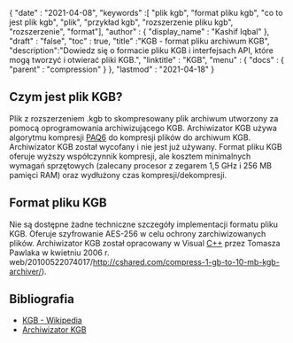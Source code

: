{
  "date" : "2021-04-08",
  "keywords" :[ "plik kgb", "format pliku kgb", "co to jest plik kgb", "plik", "przykład kgb", "rozszerzenie pliku kgb", "rozszerzenie", "format"],
  "author" : {
    "display_name" : "Kashif Iqbal"
},
  "draft" : "false",
  "toc" : true,
  "title" :"KGB - format pliku archiwum KGB",
  "description":"Dowiedz się o formacie pliku KGB i interfejsach API, które mogą tworzyć i otwierać pliki KGB.",
  "linktitle" : "KGB",
  "menu" : {
    "docs" : {
      "parent" : "compression"
}
},
  "lastmod" : "2021-04-18"
}

## Czym jest plik KGB?

Plik z rozszerzeniem .kgb to skompresowany plik archiwum utworzony za pomocą oprogramowania archiwizującego KGB. Archiwizator KGB używa algorytmu kompresji [PAQ6](https://en.wikipedia.org/wiki/PAQ6) do kompresji plików do archiwum KGB. Archiwizator KGB został wycofany i nie jest już używany. Format pliku KGB oferuje wyższy współczynnik kompresji, ale kosztem minimalnych wymagań sprzętowych (zalecany procesor z zegarem 1,5 GHz i 256 MB pamięci RAM) oraz wydłużony czas kompresji/dekompresji.

## Format pliku KGB

Nie są dostępne żadne techniczne szczegóły implementacji formatu pliku KGB. Oferuje szyfrowanie AES-256 w celu ochrony zarchiwizowanych plików. Archiwizator KGB został opracowany w Visual [C++](/pl/programming/cpp/) przez Tomasza Pawlaka w kwietniu 2006 r. web/20100522074017/http://cshared.com/compress-1-gb-to-10-mb-kgb-archiver/).

## Bibliografia

* [KGB - Wikipedia](https://en.wikipedia.org/wiki/KGB_Archiver)
* [Archiwizator KGB](https://sourceforge.net/projects/kgbarchiver/)

